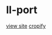 # ll-port
[view site](https://johndoenma.github.io/ll-port/)
[cropify](https://johndoenma.github.io/ll-port/cropify.html)